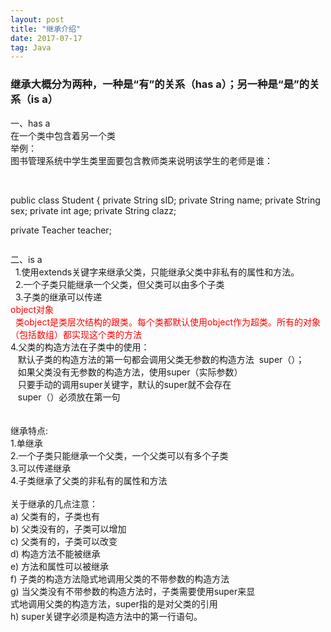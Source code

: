```yaml
---
layout: post
title: "继承介绍"
date: 2017-07-17   
tag: Java 
---
```




### 继承大概分为两种，一种是“有”的关系（has a）；另一种是“是”的关系（is a）<br>

一、has a<br>
 在一个类中包含着另一个类<br>
 举例：<br>
 图书管理系统中学生类里面要包含教师类来说明该学生的老师是谁：<br>
 <br>

```

```

public class Student {
private String sID;
private String name;
private String sex;
private int age;
private String clazz;

private Teacher teacher;

```

```

二、is a<br>
  1.使用extends关键字来继承父类，只能继承父类中非私有的属性和方法。<br>
  2.一个子类只能继承一个父类，但父类可以由多个子类<br>
  3.子类的继承可以传递<br>
<font color="Red">object对象</font><br>
  <font color="Red">类object是类层次结构的跟类。每个类都默认使用object作为超类。所有的对象（包括数组）都实现这个类的方法</font><br>
 4.父类的构造方法在子类中的使用：<br>
   默认子类的构造方法的第一句都会调用父类无参数的构造方法  super（）；<br>
   如果父类没有无参数的构造方法，使用super（实际参数）<br>
   只要手动的调用super关键字，默认的super就不会存在<br>
   super（）必须放在第一句<br>
   <br>
<br>
继承特点:<br>
 1.单继承<br>
 2.一个子类只能继承一个父类，一个父类可以有多个子类<br>
 3.可以传递继承<br>
 4.子类继承了父类的非私有的属性和方法<br>
<br>
关于继承的几点注意：<br>
a) 父类有的，子类也有 <br>
b) 父类没有的，子类可以增加 <br>
c) 父类有的，子类可以改变 <br>
d) 构造方法不能被继承 <br>
e) 方法和属性可以被继承 <br>
f) 子类的构造方法隐式地调用父类的不带参数的构造方法 <br>
g) 当父类没有不带参数的构造方法时，子类需要使用super来显<br>
式地调用父类的构造方法，super指的是对父类的引用 <br>
h) super关键字必须是构造方法中的第一行语句。 <br>
<br>
<br>
<br>